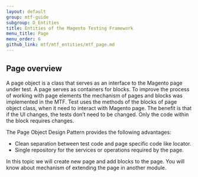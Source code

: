 ```yaml
---
layout: default
group: mtf-guide
subgroup: D_Entities
title: Entities of the Magento Testing Framework
menu_title: Page
menu_order: 6
github_link: mtf/mtf_entities/mtf_page.md
---
```


<h2 id="mtf_page_overview">Page overview</h2>

A page object is a class that serves as an interface to the Magento page under test.
A page serves as containers for blocks.
To improve the process of working with page elements the mechanism of pages and blocks was implemented in the MTF.
Test uses the methods of the blocks of page object class, when it need to interact with Magento page.
The benefit is that if the UI changes, the tests don’t need to be changed.
Only the code within the block requires changes.

The Page Object Design Pattern provides the following advantages:

- Clean separation between test code and page specific code like locator.
- Single repository for the services or operations required by the page.


In this topic we will create new page and add blocks to the page.
You will know about mechanism of extending the page in another module.